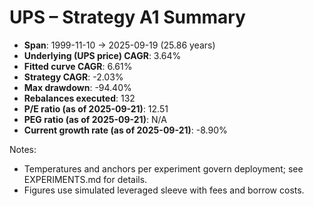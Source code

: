 # UPS – Strategy A1 Summary

- **Span**: 1999-11-10 → 2025-09-19 (25.86 years)
- **Underlying (UPS price) CAGR**: 3.64%
- **Fitted curve CAGR**: 6.61%
- **Strategy CAGR**: -2.03%
- **Max drawdown**: -94.40%
- **Rebalances executed**: 132
- **P/E ratio (as of 2025-09-21)**: 12.51
- **PEG ratio (as of 2025-09-21)**: N/A
- **Current growth rate (as of 2025-09-21)**: -8.90%

Notes:

- Temperatures and anchors per experiment govern deployment; see EXPERIMENTS.md for details.
- Figures use simulated leveraged sleeve with fees and borrow costs.
